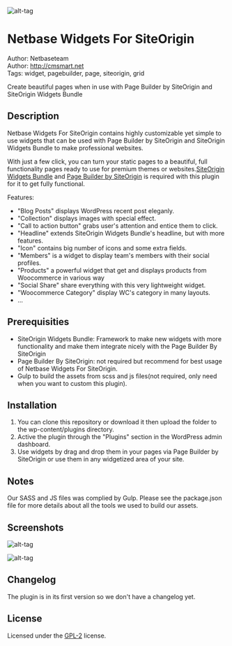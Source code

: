 ![alt-tag](http://netbaseteam.com/img/bg-promo-home11.jpg)

# Netbase Widgets For SiteOrigin #

Author: Netbaseteam  
Author: http://cmsmart.net  
Tags: widget, pagebuilder, page, siteorigin, grid  

Create beautiful pages when in use with Page Builder by SiteOrigin and SiteOrigin Widgets Bundle

## Description ##

Netbase Widgets For SiteOrigin contains highly customizable yet simple to use widgets that can be used with Page Builder by SiteOrigin and SiteOrigin Widgets Bundle to make professional websites.   

With just a few click, you can turn your static pages to a beautiful, full functionality pages ready to use for premium themes or websites.[SiteOrigin Widgets Bundle](https://wordpress.org/plugins/so-widgets-bundle "Widget bundle") and [Page Builder by SiteOrigin](https://wordpress.org/plugins/siteorigin-panels "Page builder") is required with this plugin for it to get fully functional.   

Features:

* "Blog Posts" displays WordPress recent post eleganly.
* "Collection" displays images with special effect.
* "Call to action button" grabs user's attention and entice them to click.
* "Headline" extends SiteOrigin Widgets Bundle's headline, but with more features.
* "Icon" contains big number of icons and some extra fields.
* "Members"  is a widget to display team's members with their social profiles.
* "Products" a powerful widget that get and displays products from Woocommerce in various way
* "Social Share" share everything with this very lightweight widget.
* "Woocommerce Category" display WC's category in many layouts.
* ...

## Prerequisities ##
* SiteOrigin Widgets Bundle: Framework to make new widgets with more functionality and make them integrate nicely with the Page Builder By SiteOrigin
* Page Builder By SiteOrigin: not required but recommend for best usage of Netbase Widgets For SiteOrigin.
* Gulp to build the assets from scss and js files(not required, only need when you want to custom this plugin).

## Installation ##

1. You can clone this repository or download it then upload the folder to the wp-content/plugins directory.   
2. Active the plugin through the "Plugins" section in the WordPress admin dashboard.   
3. Use widgets by drag and drop them in your pages via Page Builder by SiteOrigin or use them in any widgetized area of your site.

## Notes ##
Our SASS and JS files was complied by Gulp. Please see the package.json file for more details about all the tools we used to build our assets.

## Screenshots ##

![alt-tag](http://netbaseteam.com/img/github-readme.jpg)

![alt-tag](http://netbaseteam.com/img/github-readme-2.jpg)


## Changelog ##

The plugin is in its first version so we don't have a changelog yet.

## License ##

Licensed under the [GPL-2](https://github.com/HiepVu511/nbt-so-widgets/blob/master/LICENSE) license.
